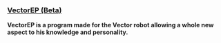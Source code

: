 ### [VectorEP (Beta)](https://vector.icelite.net/)
**VectorEP is a program made for the Vector robot allowing a whole new aspect to his knowledge and personality.**
